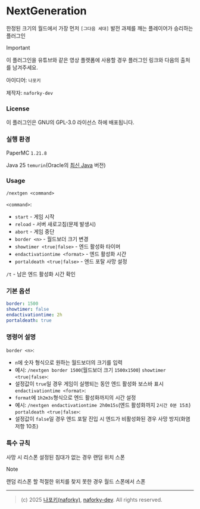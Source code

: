 # NextGeneration
한정된 크기의 월드에서 가장 먼저 `[그다음 세대]` 발전 과제를 깨는 플레이어가 승리하는 플러그인

>[!IMPORTANT]
> 이 플러그인을 유튜브와 같은 영상 플랫폼에 사용할 경우 플러그인 링크와 다음의 출처를 남겨주세요.
>
> 아이디어: `나포키`
>
> 제작자: `naforky-dev`


### License
이 플러그인은 GNU의 GPL-3.0 라이선스 하에 배포됩니다.

### 실행 환경
PaperMC `1.21.8`

Java 25 `temurin`(Oracle의 [최신 Java](https://www.oracle.com/java/technologies/downloads/#java25) 버전)

### Usage
`/nextgen <command>`

`<command>`:
  - `start` - 게임 시작
  - `reload` - 서버 새로고침(문제 발생시)
  - `abort` - 게임 중단
  - `border <n>` - 월드보더 크기 변경
  - `showtimer <true|false>` - 엔드 활성화 타이머
  - `endactivationtime <format>` - 엔드 활성화 시간
  - `portaldeath <true|false>` - 엔드 포탈 사망 설정

`/t` - 남은 엔드 활성화 시간 확인

### 기본 옵션
```yml
border: 1500
showtimer: false
endactivationtime: 2h
portaldeath: true
```

### 명령어 설명
`border <n>`:
  - `n`에 숫자 형식으로 원하는 월드보더의 크기를 입력
  - 예시: `/nextgen border 1500`(월드보더 크기 `1500x1500`)
`showtimer <true|false>`:
  - 설정값이 `true`일 경우 게임이 실행되는 동안 엔드 활성화 보스바 표시
`endactivationtime <format>`:
  - `format`에 `1h2m3s`형식으로 엔드 활성화까지의 시간 설정
  - 예시: `/nextgen endactivationtime 2h0m15s`(엔드 활성화까지 `2시간 0분 15초`)
`portaldeath <true|false>`:
  - 설정값이 `false`일 경우 엔드 포탈 진입 시 엔드가 비활성화된 경우 사망 방지(화염 저항 10초)

### 특수 규칙
  사망 시 리스폰 설정된 침대가 없는 경우 랜덤 위치 스폰
  >[!NOTE]
  >랜덤 리스폰 할 적절한 위치를 찾지 못한 경우 월드 스폰에서 스폰

---
> (c) 2025 [나포키(naforky)](https://youtube.com/@나포키), [naforky-dev](https://github.com/naforky-dev). All rights reserved.
